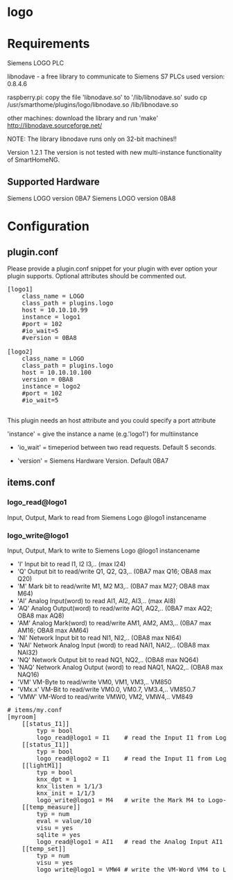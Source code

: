 # logo

# Requirements
Siemens LOGO PLC

libnodave - a free library to communicate to Siemens S7 PLCs
used version: 0.8.4.6

raspberry.pi: copy the file 'libnodave.so' to '/lib/libnodave.so'
sudo cp /usr/smarthome/plugins/logo/libnodave.so /lib/libnodave.so

other machines: download the library  and run 'make'
http://libnodave.sourceforge.net/

NOTE: The library libnodave runs only on 32-bit machines!!

Version 1.2.1
The version is not tested with new multi-instance functionality of SmartHomeNG.

## Supported Hardware

Siemens LOGO version 0BA7
Siemens LOGO version 0BA8

# Configuration

## plugin.conf

Please provide a plugin.conf snippet for your plugin with ever option your plugin supports. Optional attributes should be commented out.

<pre>
[logo1]
    class_name = LOGO
    class_path = plugins.logo
    host = 10.10.10.99
    instance = logo1
    #port = 102 
    #io_wait=5 
    #version = 0BA8 
    
[logo2]
    class_name = LOGO
    class_path = plugins.logo
    host = 10.10.10.100
    version = 0BA8 
    instance = logo2
    #port = 102 
    #io_wait=5 

</pre>

This plugin needs an host attribute and you could specify a port attribute

'instance' = give the instance a name (e.g.'logo1') for multiinstance

* 'io_wait' = timeperiod between two read requests. Default 5 seconds.

* 'version' = Siemens Hardware Version. Default 0BA7



items.conf
--------------

### logo_read@logo1
Input, Output, Mark to read from Siemens Logo
@logo1 instancename

### logo_write@logo1
Input, Output, Mark to write to Siemens Logo
@logo1 instancename

* 'I' Input bit to read I1, I2 I3,.. (max I24)
* 'Q' Output bit to read/write Q1, Q2, Q3,.. (0BA7 max Q16; OBA8 max Q20)
* 'M' Mark bit to read/write M1, M2 M3,.. (0BA7 max M27; OBA8 max M64)
* 'AI' Analog Input(word) to read AI1, AI2, AI3,.. (max AI8)
* 'AQ' Analog Output(word) to read/write AQ1, AQ2,.. (0BA7 max AQ2; OBA8 max AQ8)
* 'AM' Analog Mark(word) to read/write AM1, AM2, AM3,.. (0BA7 max AM16; OBA8 max AM64)
* 'NI' Network Input bit to read NI1, NI2,.. (OBA8 max NI64)
* 'NAI' Network Analog Input (word) to read NAI1, NAI2,.. (OBA8 max NAI32)
* 'NQ' Network Output bit to read NQ1, NQ2,.. (OBA8 max NQ64)
* 'NAQ' Network Analog Output (word) to read NAQ1, NAQ2,.. (OBA8 max NAQ16)
* 'VM' VM-Byte to read/write VM0, VM1, VM3,.. VM850
* 'VMx.x' VM-Bit to read/write VM0.0, VM0.7, VM3.4,.. VM850.7
* 'VMW' VM-Word to read/write VMW0, VM2, VMW4,.. VM849

<pre>
# items/my.conf
[myroom]
    [[status_I1]]
        typ = bool
        logo_read@logo1 = I1    # read the Input I1 from Logo-Instance 'logo1'
    [[status_I1]]
        typ = bool
        logo_read@logo2 = I1    # read the Input I1 from Logo-Instance 'logo2'
    [[lightM1]]
        typ = bool
        knx_dpt = 1
        knx_listen = 1/1/3
        knx_init = 1/1/3
        logo_write@logo1 = M4   # write the Mark M4 to Logo-Instance 'logo1'
    [[temp_measure]]
        typ = num
        eval = value/10
        visu = yes
        sqlite = yes
        logo_read@logo1 = AI1   # read the Analog Input AI1 from Logo-Instance 'logo1'
    [[temp_set]]
        typ = num
        visu = yes
        logo_write@logo1 = VMW4 # write the VM-Word VM4 to Logo-Instance 'logo1'
</pre>

